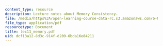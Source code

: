 ```yaml
---
content_type: resource
description: Lecture notes about Memory Consistency.
file: /media/https%3A/open-learning-course-data-rc.s3.amazonaws.com/6-824-distributed-computer-systems-engineering-spring-2006/dcf13a128d3c914fd2096bda16e84211_lec11_memory.pdf
file_type: application/pdf
resourcetype: Document
title: lec11_memory.pdf
uid: dcf13a12-8d3c-914f-d209-6bda16e84211
---
```

